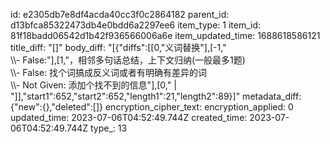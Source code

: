 id: e2305db7e8df4acda40cc3f0c2864182
parent_id: d13bfca85322473db4e0bdd6a2297ee6
item_type: 1
item_id: 81f18badd06542d1b42f936566006a6e
item_updated_time: 1688618586121
title_diff: "[]"
body_diff: "[{\"diffs\":[[0,\"义词替换\"],[-1,\"<br>\\\\- False:\"],[1,\"，相邻多句话总结，上下文归纳(一般最多1题)<br>\\\\- False: 找个词搞成反义词或者有明确有差异的词<br>\\\\- Not Given: 添加个找不到的信息\"],[0,\" |  \"]],\"start1\":652,\"start2\":652,\"length1\":21,\"length2\":89}]"
metadata_diff: {"new":{},"deleted":[]}
encryption_cipher_text: 
encryption_applied: 0
updated_time: 2023-07-06T04:52:49.744Z
created_time: 2023-07-06T04:52:49.744Z
type_: 13